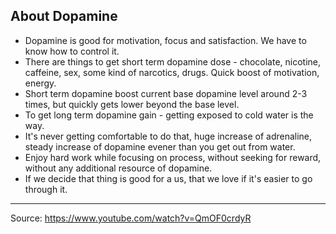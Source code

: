 ## About Dopamine

* Dopamine is good for motivation, focus and satisfaction. We have to know how to control it.
* There are things to get short term dopamine dose - chocolate, nicotine, caffeine, sex, some kind of narcotics, drugs. Quick boost of motivation, energy.
* Short term dopamine boost current base dopamine level around 2-3 times, but quickly gets lower beyond the base level.
*  To get long term dopamine gain - getting exposed to cold water is the way.
* It's never getting comfortable to do that, huge increase of adrenaline, steady increase of dopamine evener than you get out from water.
* Enjoy hard work while focusing on process, without seeking for reward, without any additional resource of dopamine.
* If we decide that thing is good for a us, that we love if it's easier to go through it.
---
Source: https://www.youtube.com/watch?v=QmOF0crdyR
